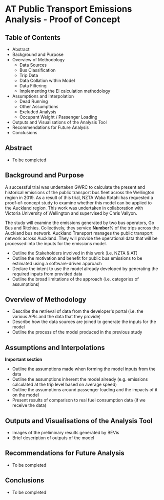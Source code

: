 # AT Public Transport Emissions Analysis - Proof of Concept

## Table of Contents

- Abstract
- Background and Purpose
- Overview of Methodology
  - Data Sources
  - Bus Classification
  - Trip Data
  - Data Collation within Model
  - Data Filtering
  - Implementing the EI calculation methodology
- Assumptions and Interpolation
  - Dead Running
  - Other Assumptions
  - Excluded Analysis
  - Occupant Weight / Passenger Loading 
- Outputs and Visualisations of the Analysis Tool
- Recommendations for Future Analysis
- Conclusions

## Abstract

- To be completed

## Background and Purpose

A successful trial was undertaken GWRC to calculate the present and historical emissions of the public transport bus fleet across the Wellington region in 2019. As a result of this trial, NZTA Waka Kotahi has requested a proof-of-concept study to examine whether this model can be applied to the Auckland region. This work was undertaken in collaboration with Victoria University of Wellington and supervised by Chris Vallyon. 

The study will examine the emissions generated by two bus operators, Go Bus and Ritchies. Collectively, they service **Number**% of the trips across the Auckland bus network. Auckland Transport manages the public transport network across Auckland. They will provide the operational data that will be processed into the inputs for the emissions model.

- Outline the Stakeholders involved in this work (i.e. NZTA & AT)
- Outline the motivation and benefit for public bus emissions to be estimated using a software-driven approach
- Declare the intent to use the model already developed by generating the required inputs from provided data
- Outline the broad limitations of the approach (i.e. categories of assumptions)

## Overview of Methodology

- Describe the retrieval of data from the developer's portal (i.e. the various APIs and the data that they provide)
- Describe how the data sources are joined to generate the inputs for the model
- Outline the process of the model produced in the previous study 

## Assumptions and Interpolations

**Important section**

- Outline the assumptions made when forming the model inputs from the data
- Outline the assumptions inherent the model already (e.g. emissions calculated at the trip level based on average speed)
- Outline the assumptions around passenger loading and the impacts of it on the model
- Present results of comparison to real fuel consumption data (if we receive the data)

## Outputs and Visualisations of the Analysis Tool

- Images of the preliminary results generated by BEVis
- Brief description of outputs of the model

## Recommendations for Future Analysis

- To be completed

## Conclusions

- To be completed